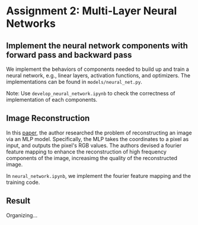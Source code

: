 # Assignment 2: Multi-Layer Neural Networks
## Implement the neural network components with forward pass and backward pass
We implement the behaviors of components needed to build up and train a neural network, e.g., linear layers, activation functions, and optimizers. The implementations can be found in `models/neural_net.py`.

Note: Use `develop_neural_network.ipynb` to check the correctness of implementation of each components.

## Image Reconstruction
In this [paper](https://bmild.github.io/fourfeat/), the author researched the problem of reconstructing an image via an MLP model. Specifically, the MLP takes the coordinates to a pixel as input, and outputs the pixel's RGB values. The authors devised a fourier feature mapping to enhance the reconstruction of high frequency components of the image, increasimg the quality of the reconstructed image. 

In `neural_network.ipynb`, we implement the fourier feature mapping and the training code.

## Result
Organizing...
